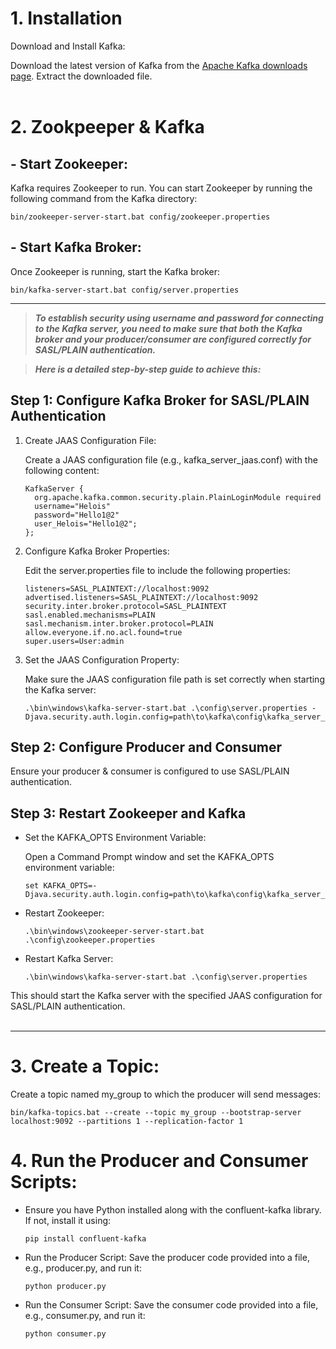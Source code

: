 # 1. Installation
Download and Install Kafka:

Download the latest version of Kafka from the [Apache Kafka downloads page](https://kafka.apache.org/downloads).
Extract the downloaded file.
<br><br>

# 2. Zookpeeper & Kafka

## - Start Zookeeper:
  Kafka requires Zookeeper to run. You can start Zookeeper by running the following command from the Kafka directory:

  `bin/zookeeper-server-start.bat config/zookeeper.properties`

## - Start Kafka Broker:

  Once Zookeeper is running, start the Kafka broker:

  `bin/kafka-server-start.bat config/server.properties`

---

> ***To establish security using username and password for connecting to the Kafka server, you need to make sure that both the Kafka broker and your producer/consumer are configured correctly for SASL/PLAIN authentication.***

> ***Here is a detailed step-by-step guide to achieve this:***

  ## Step 1: Configure Kafka Broker for SASL/PLAIN Authentication
  
  1. Create JAAS Configuration File:
  
      Create a JAAS configuration file (e.g., kafka_server_jaas.conf) with the following content:
  
      ```
      KafkaServer {
        org.apache.kafka.common.security.plain.PlainLoginModule required
        username="Helois"
        password="Hello1@2"
        user_Helois="Hello1@2";
      };
      ```
  
  2. Configure Kafka Broker Properties:
  
      Edit the server.properties file to include the following properties:
  
      ```
      listeners=SASL_PLAINTEXT://localhost:9092
      advertised.listeners=SASL_PLAINTEXT://localhost:9092
      security.inter.broker.protocol=SASL_PLAINTEXT
      sasl.enabled.mechanisms=PLAIN
      sasl.mechanism.inter.broker.protocol=PLAIN
      allow.everyone.if.no.acl.found=true
      super.users=User:admin
      ```
  
  3. Set the JAAS Configuration Property:
  
      Make sure the JAAS configuration file path is set correctly when starting the Kafka server:
  
      ```
      .\bin\windows\kafka-server-start.bat .\config\server.properties -Djava.security.auth.login.config=path\to\kafka\config\kafka_server_jaas.conf
      ```
  
  ## Step 2: Configure Producer and Consumer
  Ensure your producer & consumer is configured to use SASL/PLAIN authentication.
  
  ## Step 3: Restart Zookeeper and Kafka
  - Set the KAFKA_OPTS Environment Variable:
  
      Open a Command Prompt window and set the KAFKA_OPTS environment variable:
  
      ```
      set KAFKA_OPTS=-Djava.security.auth.login.config=path\to\kafka\config\kafka_server_jaas.conf
      ```
  
  - Restart Zookeeper:
  
    ```
    .\bin\windows\zookeeper-server-start.bat .\config\zookeeper.properties
    ```
  
  - Restart Kafka Server:
  
    ```
    .\bin\windows\kafka-server-start.bat .\config\server.properties
    ```
  
  This should start the Kafka server with the specified JAAS configuration for SASL/PLAIN authentication.
  <br><br>

---
# 3. Create a Topic:

Create a topic named my_group to which the producer will send messages:

```
bin/kafka-topics.bat --create --topic my_group --bootstrap-server localhost:9092 --partitions 1 --replication-factor 1
```

# 4. Run the Producer and Consumer Scripts:

- Ensure you have Python installed along with the confluent-kafka library. If not, install it using:

  `pip install confluent-kafka`

- Run the Producer Script:
  Save the producer code provided into a file, e.g., producer.py, and run it:

  `python producer.py`

- Run the Consumer Script:
  Save the consumer code provided into a file, e.g., consumer.py, and run it:

  `python consumer.py`
